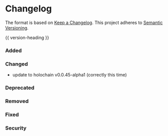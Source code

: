 # Changelog
The format is based on [Keep a Changelog](https://keepachangelog.com/en/1.0.0/).
This project adheres to [Semantic Versioning](https://semver.org/spec/v2.0.0.html).

{{ version-heading }}

### Added

### Changed

- update to holochain v0.0.45-alpha1 (correctly this time)

### Deprecated

### Removed

### Fixed

### Security
